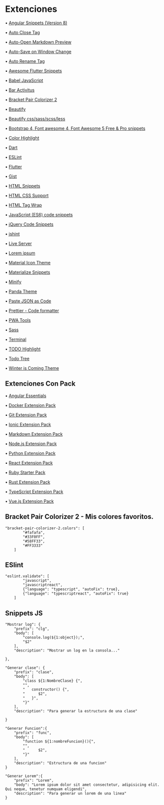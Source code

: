 # Extenciones

• [Angular Snippets (Version 8)](https://marketplace.visualstudio.com/items?itemName=johnpapa.Angular2)

• [Auto Close Tag](https://marketplace.visualstudio.com/items?itemName=formulahendry.auto-close-tag)

• [Auto-Open Markdown Preview](https://marketplace.visualstudio.com/items?itemName=hnw.vscode-auto-open-markdown-preview)

• [Auto-Save on Window Change](https://marketplace.visualstudio.com/items?itemName=mcright.auto-save)

• [Auto Rename Tag](https://marketplace.visualstudio.com/items?itemName=formulahendry.auto-rename-tag)

• [Awesome Flutter Snippets](https://marketplace.visualstudio.com/items?itemName=Nash.awesome-flutter-snippets)

• [Babel JavaScript](https://marketplace.visualstudio.com/items?itemName=mgmcdermott.vscode-language-babel)

• [Bar Activitus](https://marketplace.visualstudio.com/items?itemName=Gruntfuggly.activitusbar)

• [Bracket Pair Colorizer 2](https://marketplace.visualstudio.com/items?itemName=CoenraadS.bracket-pair-colorizer-2)

• [Beautify](https://marketplace.visualstudio.com/items?itemName=HookyQR.beautify)

• [Beautify css/sass/scss/less](https://marketplace.visualstudio.com/items?itemName=michelemelluso.code-beautifier)

• [Bootstrap 4, Font awesome 4, Font Awesome 5 Free & Pro snippets](https://marketplace.visualstudio.com/items?itemName=thekalinga.bootstrap4-vscode)

• [Color Highlight](https://marketplace.visualstudio.com/items?itemName=naumovs.color-highlight)

• [Dart](https://marketplace.visualstudio.com/items?itemName=Dart-Code.dart-code)

• [ESLint](https://marketplace.visualstudio.com/items?itemName=dbaeumer.vscode-eslint)

• [Flutter](https://marketplace.visualstudio.com/items?itemName=Dart-Code.flutter)

• [Gist](https://marketplace.visualstudio.com/items?itemName=kenhowardpdx.vscode-gist)

• [HTML Snippets](https://marketplace.visualstudio.com/items?itemName=abusaidm.html-snippets)

• [HTML CSS Support](https://marketplace.visualstudio.com/items?itemName=ecmel.vscode-html-css)

• [HTML Tag Wrap](https://marketplace.visualstudio.com/items?itemName=bradgashler.htmltagwrap)

• [JavaScript (ES6) code snippets](https://marketplace.visualstudio.com/items?itemName=xabikos.JavaScriptSnippets)

• [jQuery Code Snippets](https://marketplace.visualstudio.com/items?itemName=donjayamanne.jquerysnippets)

• [jshint](https://marketplace.visualstudio.com/items?itemName=dbaeumer.jshint)

• [Live Server](https://marketplace.visualstudio.com/items?itemName=ritwickdey.LiveServer)

• [Lorem ipsum](https://marketplace.visualstudio.com/items?itemName=Tyriar.lorem-ipsum)

• [Material Icon Theme](https://marketplace.visualstudio.com/items?itemName=PKief.material-icon-theme)

• [Materialize Snippets](https://marketplace.visualstudio.com/items?itemName=leninp.materialize-snippets)

• [Minify](https://marketplace.visualstudio.com/items?itemName=HookyQR.minify)

• [Panda Theme](https://marketplace.visualstudio.com/items?itemName=tinkertrain.theme-panda)

• [Paste JSON as Code](https://marketplace.visualstudio.com/items?itemName=quicktype.quicktype)

• [Prettier - Code formatter](https://marketplace.visualstudio.com/items?itemName=esbenp.prettier-vscode)

• [PWA Tools](https://marketplace.visualstudio.com/items?itemName=johnpapa.pwa-tools)

• [Sass](https://marketplace.visualstudio.com/items?itemName=Syler.sass-indented)

• [Terminal](https://marketplace.visualstudio.com/items?itemName=formulahendry.terminal)

• [TODO Highlight](https://marketplace.visualstudio.com/items?itemName=wayou.vscode-todo-highlight)

• [Todo Tree](https://marketplace.visualstudio.com/items?itemName=Gruntfuggly.todo-tree)

• [Winter is Coming Theme](https://marketplace.visualstudio.com/items?itemName=johnpapa.winteriscoming)

## Extenciones Con Pack

• [Angular Essentials](https://marketplace.visualstudio.com/items?itemName=johnpapa.angular-essentials)

• [Docker Extension Pack](https://marketplace.visualstudio.com/items?itemName=formulahendry.docker-extension-pack)

• [Git Extension Pack](https://marketplace.visualstudio.com/items?itemName=donjayamanne.git-extension-pack)

• [Ionic Extension Pack](https://marketplace.visualstudio.com/items?itemName=loiane.ionic-extension-pack)

• [Markdown Extension Pack](https://marketplace.visualstudio.com/items?itemName=LeoJhonSong.markdown-extension-pack)

• [Node.js Extension Pack](https://marketplace.visualstudio.com/items?itemName=waderyan.nodejs-extension-pack)

• [Python Extension Pack](https://marketplace.visualstudio.com/items?itemName=donjayamanne.python-extension-pack)

• [React Extension Pack](https://marketplace.visualstudio.com/items?itemName=jawandarajbir.react-vscode-extension-pack)

• [Ruby Starter Pack](https://marketplace.visualstudio.com/items?itemName=HookyQR.ruby-starter)

• [Rust Extension Pack](https://marketplace.visualstudio.com/items?itemName=swellaby.rust-pack)

• [TypeScript Extension Pack](https://marketplace.visualstudio.com/items?itemName=loiane.ts-extension-pack)

• [Vue.js Extension Pack](https://marketplace.visualstudio.com/items?itemName=mubaidr.vuejs-extension-pack)

## Bracket Pair Colorizer 2 - Mis colores favoritos.

```
"bracket-pair-colorizer-2.colors": [
        "#fafafa",
        "#33F0FF",
        "#58FF33",
        "#FF3333"
    ]
```

## ESlint

```
"eslint.validate": [
        "javascript",
        "javascriptreact",
        {"language": "typescript", "autoFix": true},
        {"language": "typescriptreact", "autoFix": true}
    ]
```

## Snippets JS
```
"Mostrar log": {
	"prefix": "clg",
	"body": [
		"console.log(${1:object});", 
		"$2"
	],
	"description": "Mostrar un log en la consola..."

},
```
```
"Generar clase": {
	"prefix": "clase",
	"body": [
		"class ${1:NombreClase} {",
		"",
		"   constructor() {",
		"      $2",
		"   }",	
		"}"
	],
	"description": "Para generar la estructura de una clase"

}
```

```
"Generar Funcion":{
	"prefix": "func",
	"body": [
		"function ${1:nombreFuncion}(){",
		"",
		"      $2",
		"}"
	],
	"description": "Estructura de una funcion"
}
```
```
"Generar Lorem":{
	"prefix": "Lorem",
	"body": "Lorem ipsum dolor sit amet consectetur, adipisicing elit. Qui neque, tenetur numquam eligendi",
	"description": "Para generar un lorem de una linea"
}
```


